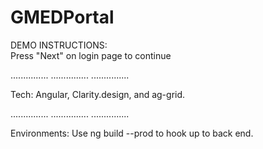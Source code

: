 # GMEDPortal
DEMO INSTRUCTIONS: <br>
Press "Next" on login page to continue <br>

...............
...............
...............

Tech: Angular, Clarity.design, and ag-grid. 

...............
...............
...............

Environments:
Use ng build --prod to hook up to back end. 


